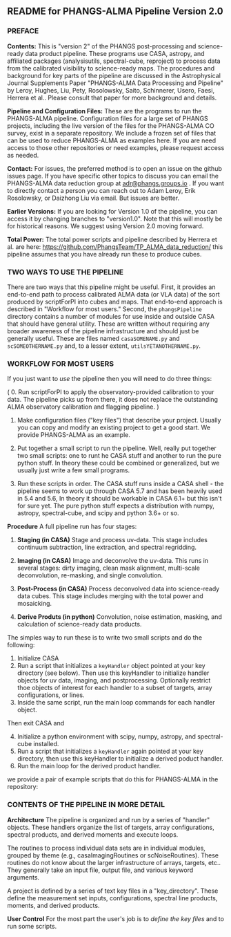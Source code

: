 ## README for PHANGS-ALMA Pipeline Version 2.0

### PREFACE

**Contents:** This is "version 2" of the PHANGS post-processing and science-ready data product pipeline. These programs use CASA, astropy, and affiliated packages (analysisutils, spectral-cube, reproject) to process data from the calibrated visibility to science-ready maps. The procedures and background for key parts of the pipeline are discussed in the Astrophysical Journal Supplements Paper "PHANGS-ALMA Data Processing and Pipeline" by Leroy, Hughes, Liu, Pety, Rosolowsky, Saito, Schinnerer, Usero, Faesi, Herrera et al.. Please consult that paper for more background and details.

**Pipeline and Configuration Files:** These are the programs to run the PHANGS-ALMA pipeline. Configuration files for a large set of PHANGS projects, including the live version of the files for the PHANGS-ALMA CO survey, exist in a separate repository. We include a frozen set of files that can be used to reduce PHANGS-ALMA as examples here. If you are need access to those other repositories or need examples, please request access as needed.

**Contact:** For issues, the preferred method is to open an issue on the github issues page. If you have specific other topics to discuss you can email the PHANGS-ALMA data reduction group at adr@phangs.groups.io . If you want to directly contact a person you can reach out to Adam Leroy, Erik Rosolowsky, or Daizhong Liu via email. But issues are better.

**Earlier Versions:** If you are looking for Version 1.0 of the pipeline, you can access it by changing branches to "version1.0". Note that this will mostly be for historical reasons. We suggest using Version 2.0 moving forward.

**Total Power:** The total power scripts and pipeline described by Herrera et al. are here: https://github.com/PhangsTeam/TP_ALMA_data_reduction/ this pipeline assumes that you have already run these to produce cubes.

### TWO WAYS TO USE THE PIPELINE

There are two ways that this pipeline might be useful. First, it provides an end-to-end path to process calibrated ALMA data (or VLA data) of the sort produced by scriptForPI into cubes and maps. That end-to-end approach is described in "Workflow for most users." Second, the `phangsPipeline` directory contains a number of modules for use inside and outside CASA that should have general utility. These are written without requiring any broader awareness of the pipeline infrastructure and should just be generally useful. These are files named `casaSOMENAME.py` and `scSOMEOTHERNAME.py` and, to a lesser extent, `utilsYETANOTHERNAME.py`.

### WORKFLOW FOR MOST USERS

If you just want to *use* the pipeline then you will need to do three things:

( 0. Run scriptForPI to apply the observatory-provided calibration to your data. The pipeline picks up from there, it does not replace the outstanding ALMA observatory calibration and flagging pipeline. )

1. Make configuration files ("key files") that describe your project. Usually you can copy and modify an existing project to get a good start. We provide PHANGS-ALMA as an example.

2. Put together a small script to run the pipeline. Well, really put together two small scripts: one to runt he CASA stuff and another to run the pure python stuff. In theory these could be combined or generalized, but we usually just write a few small programs.

3. Run these scripts in order. The CASA stuff runs inside a CASA shell - the pipeline seems to work up through CASA 5.7 and has been heavily used in 5.4 and 5.6, In theory it should be workable in CASA 6.1+ but this isn't for sure yet. The pure python stuff expects a distribution with numpy, astropy, spectral-cube, and scipy and python 3.6+ or so.

**Procedure** A full pipeline run has four stages:

1. **Staging (in CASA)** Stage and process uv-data. This stage includes continuum subtraction, line extraction, and spectral regridding.

2. **Imaging (in CASA)** Image and deconvolve the uv-data. This runs in several stages: dirty imaging, clean mask alignment, multi-scale deconvolution, re-masking, and single convolution.

3. **Post-Process (in CASA)** Process deconvolved data into science-ready data cubes. This stage includes merging with the total power and mosaicking.

4. **Derive Produts (in python)** Convolution, noise estimation, masking, and calculation of science-ready data products.

The simples way to run these is to write two small scripts and do the following:

1. Initialize CASA
2. Run a script that initializes a `keyHandler` object pointed at your key directory (see below). Then use this keyHandler to initialize handler objects for uv data, imaging, and postprocessing. Optionally restrict thoe objects of interest for each handler to a subset of targets, array configurations, or lines.
3. Inside the same script, run the main loop commands for each handler object.

Then exit CASA and

4. Initialize a python environment with scipy, numpy, astropy, and spectral-cube installed.
5. Run a script that initializes a `keyHandler` again pointed at your key directory, then use this keyHandler to initialize a derived poduct handler.
6. Run the main loop for the derived product handler.

we provide a pair of example scripts that do this for PHANGS-ALMA in the repository: 

### CONTENTS OF THE PIPELINE IN MORE DETAIL

**Architecture** The pipeline is organized and run by a series of
"handler" objects. These handlers organize the list of targets, array
configurations, spectral products, and derived moments and execute
loops.

The routines to process individual data sets are in individual
modules, grouped by theme (e.g., casaImagingRoutines or
scNoiseRoutines). These routines do not know about the larger
infrastructure of arrays, targets, etc.. They generally take an input
file, output file, and various keyword arguments.

A project is defined by a series of text key files in a
"key_directory". These define the measurement set inputs,
configurations, spectral line products, moments, and derived
products. 

**User Control** For the most part the user's job is to *define the
key files* and to run some scripts.

